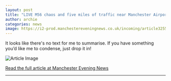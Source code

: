 ```yaml
---
layout: post
title: "LIVE M56 chaos and five miles of traffic near Manchester Airport as trailer overturns - updates"
author: archie
categories: news
image: https://i2-prod.manchestereveningnews.co.uk/incoming/article32552496.ece/ALTERNATES/s1200/2_38150-2.jpg
---
```

It looks like there's no text for me to summarise. If you have something you’d like me to condense, just drop it in!

![Article Image](https://i2-prod.manchestereveningnews.co.uk/incoming/article32552496.ece/ALTERNATES/s1200/2_38150-2.jpg)

[Read the full article at Manchester Evening News](https://www.manchestereveningnews.co.uk/news/greater-manchester-news/live-m56-chaos-near-manchester-32552494)

---
